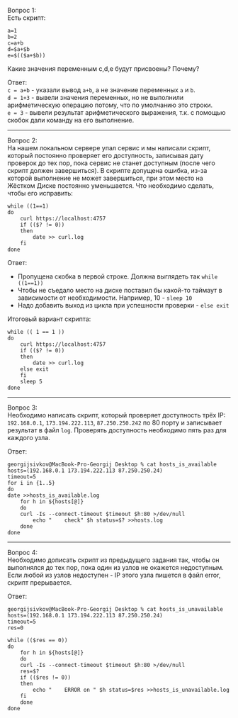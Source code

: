 Вопрос 1:   
Есть скрипт:
```
a=1
b=2
c=a+b
d=$a+$b
e=$(($a+$b))
```
Какие значения переменным c,d,e будут присвоены? Почему?

Ответ:   
```c = a+b``` - указали вывод ```a+b```, а не значение переменных ```a``` и ```b```.   
```d = 1+3``` - вывели значения переменных, но не выполнили арифметическую операцию потому, что по умолчанию это строки.   
```e = 3``` - вывели результат арифметического выражения, т.к. с помощью скобок дали команду на его выполнение.   

---
Вопрос 2:   
На нашем локальном сервере упал сервис и мы написали скрипт, который постоянно проверяет его доступность, записывая дату проверок до тех пор, пока сервис не станет доступным (после чего скрипт должен завершиться). В скрипте допущена ошибка, из-за которой выполнение не может завершиться, при этом место на Жёстком Диске постоянно уменьшается. Что необходимо сделать, чтобы его исправить:
```
while ((1==1)
do
	curl https://localhost:4757
	if (($? != 0))
	then
		date >> curl.log
	fi
done
```
Ответ:    

- Пропущена скобка в первой строке. Должна выглядеть так ```while ((1==1))```
- Чтобы не съедало место на диске поставил бы какой-то таймаут в зависимости от необходимости. Например, 10 - ```sleep 10```
- Надо добавить выход из цикла при успешности проверки - ```else exit```

Итоговый вариант скрипта:
```
while (( 1 == 1 ))
do
    curl https://localhost:4757
    if (($? != 0))
    then
        date >> curl.log
    else exit
    fi
    sleep 5
done
```

---
Вопрос 3:   
Необходимо написать скрипт, который проверяет доступность трёх IP: ```192.168.0.1```, ```173.194.222.113```, ```87.250.250.242``` по 80 порту и записывает результат в файл ```log```. Проверять доступность необходимо пять раз для каждого узла.

Ответ: 

```
georgijsivkov@MacBook-Pro-Georgij Desktop % cat hosts_is_available
hosts=(192.168.0.1 173.194.222.113 87.250.250.24)
timeout=5
for i in {1..5}
do
date >>hosts_is_available.log
    for h in ${hosts[@]}
    do
	curl -Is --connect-timeout $timeout $h:80 >/dev/null
        echo "    check" $h status=$? >>hosts.log
    done
done
```

---
Вопрос 4:   
Необходимо дописать скрипт из предыдущего задания так, чтобы он выполнялся до тех пор, пока один из узлов не окажется недоступным. Если любой из узлов недоступен - IP этого узла пишется в файл error, скрипт прерывается.

Ответ: 

```
georgijsivkov@MacBook-Pro-Georgij Desktop % cat hosts_is_unavailable
hosts=(192.168.0.1 173.194.222.113 87.250.250.24)
timeout=5
res=0

while (($res == 0))
do
    for h in ${hosts[@]}
    do
	curl -Is --connect-timeout $timeout $h:80 >/dev/null
	res=$?
	if (($res != 0))
	then
	    echo "    ERROR on " $h status=$res >>hosts_is_unavailable.log
	fi
    done
done
```